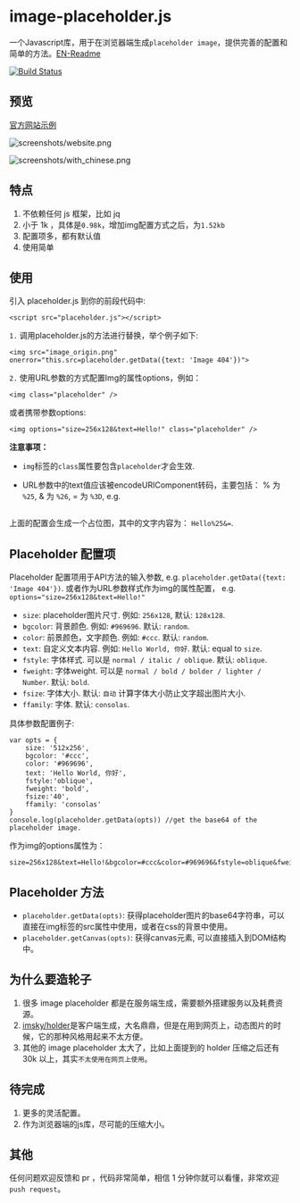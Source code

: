 # image-placeholder.js

一个Javascript库，用于在浏览器端生成`placeholder image`，提供完善的配置和简单的方法。[EN-Readme](README.md)

[![Build Status](https://travis-ci.org/hustcc/placeholder.js.svg?branch=master)](https://travis-ci.org/hustcc/placeholder.js)

## 预览

[官方网站示例](http://github.atool.org/placeholder.js.html)

![screenshots/website.png](https://raw.githubusercontent.com/hustcc/placeholder.js/master/screenshots/website.png)

![screenshots/with_chinese.png](https://raw.githubusercontent.com/hustcc/placeholder.js/master/screenshots/with_chinese.png)


## 特点

1. 不依赖任何 js 框架，比如 jq
2. 小于 1k ，具体是`0.98k`，增加img配置方式之后，为`1.52kb`
3. 配置项多，都有默认值
4. 使用简单


## 使用

引入 placeholder.js 到你的前段代码中:

	<script src="placeholder.js"></script>

`1.` 调用placeholder.js的方法进行替换，举个例子如下:

	<img src="image_origin.png" onerror="this.src=placeholder.getData({text: 'Image 404'})">

`2.` 使用URL参数的方式配置Img的属性options，例如：

	<img class="placeholder" />

或者携带参数options:

    <img options="size=256x128&text=Hello!" class="placeholder" />

**注意事项：**

 - `img`标签的`class`属性要包含`placeholder`才会生效.
 - URL参数中的text值应该被encodeURIComponent转码，主要包括： % 为 `%25`, & 为 `%26`, = 为 `%3D`, e.g. 
 

	<img options="size=256x128&text=Hello%2525%26%3DWorld" class="placeholder">

上面的配置会生成一个占位图，其中的文字内容为： `Hello%25&=`.

## Placeholder 配置项

Placeholder 配置项用于API方法的输入参数, e.g. `placeholder.getData({text: 'Image 404'})`. 或者作为URL参数样式作为img的属性配置， e.g. `options="size=256x128&text=Hello!"`

* `size`: placeholder图片尺寸. 例如: `256x128`, 默认: `128x128`.
* `bgcolor`: 背景颜色. 例如: `#969696`. 默认: `random`.
* `color`: 前景颜色，文字颜色. 例如: `#ccc`. 默认: `random`.
* `text`: 自定义文本内容. 例如: `Hello World, 你好`. 默认: equal to `size`.
* `fstyle`: 字体样式. 可以是 `normal / italic / oblique`. 默认: `oblique`.
* `fweight`: 字体weight. 可以是 `normal / bold / bolder / lighter / Number`. 默认: `bold`.
* `fsize`: 字体大小. 默认: `自动` 计算字体大小防止文字超出图片大小.
* `ffamily`: 字体. 默认: `consolas`.

具体参数配置例子:

	var opts = {
      	size: '512x256',
		bgcolor: '#ccc', 
		color: '#969696',
		text: 'Hello World, 你好',
    	fstyle:'oblique',
		fweight: 'bold',
    	fsize:'40',
		ffamily: 'consolas'
    }
	console.log(placeholder.getData(opts)) //get the base64 of the placeholder image.

作为img的options属性为：

	size=256x128&text=Hello!&bgcolor=#ccc&color=#969696&fstyle=oblique&fweight=bold&fsize=40&ffamily=consolas


## Placeholder 方法

* `placeholder.getData(opts)`: 获得placeholder图片的base64字符串，可以直接在img标签的src属性中使用，或者在css的背景中使用。
* `placeholder.getCanvas(opts)`: 获得canvas元素, 可以直接插入到DOM结构中。


## 为什么要造轮子

1. 很多 image placeholder 都是在服务端生成，需要额外搭建服务以及耗费资源。
2. [imsky/holder]( https://github.com/imsky/holder)是客户端生成，大名鼎鼎，但是在用到网页上，动态图片的时候，它的那种风格用起来不太方便。
3. 其他的 image placeholder 太大了，比如上面提到的 holder 压缩之后还有 30k 以上，其实`不太使用在网页上使用`。


## 待完成

1. 更多的灵活配置。
2. 作为浏览器端的js库，尽可能的压缩大小。


## 其他

任何问题欢迎反馈和 pr ，代码非常简单，相信 1 分钟你就可以看懂，非常欢迎`push request`。